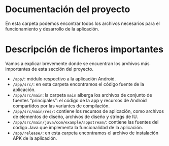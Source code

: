 # Documentación del proyecto
En esta carpeta podemos encontrar todos los archivos necesarios para el funcionamiento y desarrollo de la aplicación.

# Descripción de ficheros importantes
Vamos a explicar brevemente donde se encuentran los arvhivos más importantes de esta sección del proyecto.

  - `/app/`: módulo respectivo a la aplicación Android.
  - `/app/src/`: en esta carpeta encontramos el código fuente de la aplicación.
  - `/app/src/main`: la carpeta `main` alberga los archivos de conjunto de fuentes “principales”: el código de la app y recursos de Android compartidos por las variantes de compilación.
  - `/app/src/main/res/`: contiene los recursos de aplicación, como archivos de elementos de diseño, archivos de diseño y strings de IU. 
  - `/app/src/main/java/com/example/appstream/`: contiene las fuentes del código Java que implementa la funcionalidad de la aplicación.
  - `/app/release/`: en esta carpeta encontramos el archivo de instalación APK de la aplicación.

